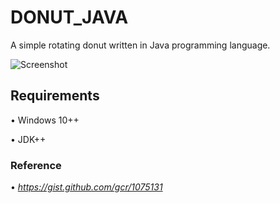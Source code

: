 # DONUT_JAVA
A simple rotating donut written in Java programming language. 

![Screenshot](DONUT_JAVA/donut.PNG)


## Requirements
• Windows 10++

• JDK++

### Reference
• *https://gist.github.com/gcr/1075131*
